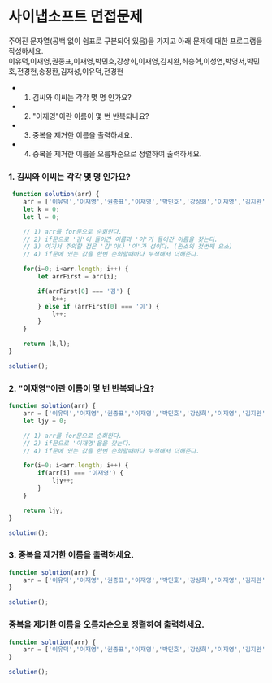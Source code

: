 # 사이냅소프트 면접문제
주어진 문자열(공백 없이 쉼표로 구분되어 있음)을 가지고 아래 문제에 대한 프로그램을 작성하세요.  
이유덕,이재영,권종표,이재영,박민호,강상희,이재영,김지완,최승혁,이성연,박영서,박민호,전경헌,송정환,김재성,이유덕,전경헌


- 1. 김씨와 이씨는 각각 몇 명 인가요?
- 2. "이재영"이란 이름이 몇 번 반복되나요?
- 3. 중복을 제거한 이름을 출력하세요.
- 4. 중복을 제거한 이름을 오름차순으로 정렬하여 출력하세요.


### 1. 김씨와 이씨는 각각 몇 명 인가요?
```javascript
 function solution(arr) {
    arr = ['이유덕','이재영','권종표','이재영','박민호','강상희','이재영','김지완','최승혁','이성연','박영서','박민호','전경헌','송정환','김재성','이유덕','전경헌'];
    let k = 0;
    let l = 0;

    // 1) arr를 for문으로 순회한다.
    // 2) if문으로 '김'이 들어간 이름과 '이'가 들어간 이름을 찾는다.
    // 3) 여기서 주의할 점은 '김'이나 '이'가 성이다. (원소의 첫번째 요소)
    // 4) if문에 있는 값을 한번 순회할때마다 누적해서 더해준다.

    for(i=0; i<arr.length; i++) {
        let arrFirst = arr[i];

        if(arrFirst[0] === '김') {
            k++;
        } else if (arrFirst[0] === '이') {
            l++;
        }
    }

    return (k,l);
}

solution();
```
### 2. "이재영"이란 이름이 몇 번 반복되나요?
```javascript
function solution(arr) {
    arr = ['이유덕','이재영','권종표','이재영','박민호','강상희','이재영','김지완','최승혁','이성연','박영서','박민호','전경헌','송정환','김재성','이유덕','전경헌'];
    let ljy = 0;

    // 1) arr를 for문으로 순회한다.
    // 2) if문으로 '이재영'을을 찾는다.
    // 4) if문에 있는 값을 한번 순회할때마다 누적해서 더해준다.

    for(i=0; i<arr.length; i++) {
        if(arr[i] === '이재영') {
            ljy++;
        } 
    }

    return ljy;
}

solution();
```
### 3. 중복을 제거한 이름을 출력하세요.
```javascript
function solution(arr) {
    arr = ['이유덕','이재영','권종표','이재영','박민호','강상희','이재영','김지완','최승혁','이성연','박영서','박민호','전경헌','송정환','김재성','이유덕','전경헌'];
}

solution();
```
### 중복을 제거한 이름을 오름차순으로 정렬하여 출력하세요.
```javascript
function solution(arr) {
    arr = ['이유덕','이재영','권종표','이재영','박민호','강상희','이재영','김지완','최승혁','이성연','박영서','박민호','전경헌','송정환','김재성','이유덕','전경헌'];
}

solution();
```

